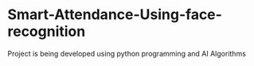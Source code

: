 # Smart-Attendance-Using-face-recognition
Project is being developed using python programming and AI Algorithms
